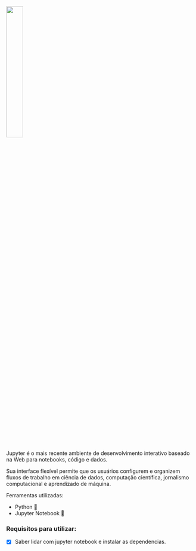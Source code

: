<h1><img src = "https://i.imgur.com/aFWGqxJ.png" width="30%"/></h1>

Jupyter é o mais recente ambiente de desenvolvimento interativo baseado na Web para notebooks, código e dados.

Sua interface flexível permite que os usuários configurem e organizem fluxos de trabalho em ciência de dados, computação científica, jornalismo computacional e aprendizado de máquina.

Ferramentas utilizadas:

- Python 🐍
- Jupyter Notebook 👻

### Requisitos para utilizar:

- [X] Saber lidar com jupyter notebook e instalar as dependencias.